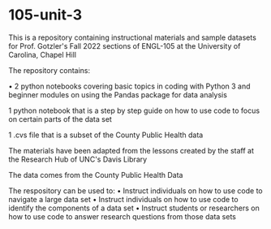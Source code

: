 # 105-unit-3

This is a repository containing instructional materials and sample datasets for Prof. Gotzler's Fall 2022 sections of ENGL-105 at the University of Carolina, Chapel Hill

The repository contains:

  • 2 python notebooks covering basic topics in coding with Python 3 and beginner modules on using the Pandas package for data analysis
  
1 python notebook that is a step by step guide on how to use code to focus on certain parts of the data set
    
1 .cvs file that is a subset of the County Public Health data

The materials have been adapted from the lessons created by the staff at the Research Hub of UNC's Davis Library

The data comes from the County Public Health Data


The respository can be used to:
  • Instruct individuals on how to use code to navigate a large data set
  • Instruct individuals on how to use code to identify the components of a data set
  • Instruct students or researchers on how to use code to answer research questions from those data sets
